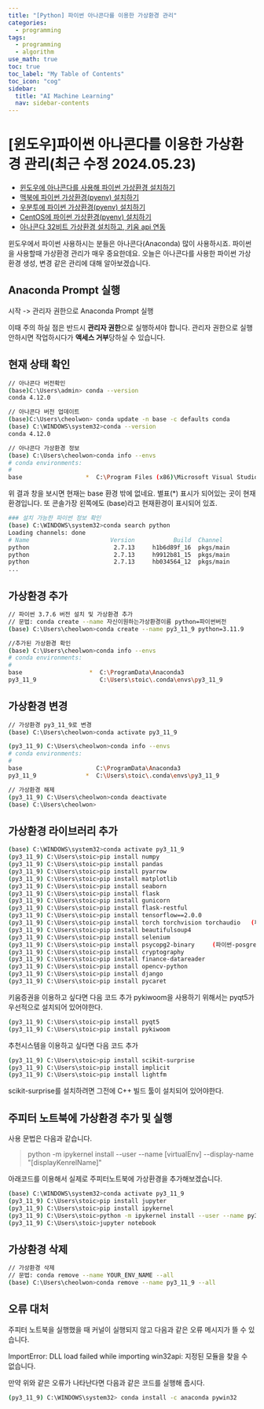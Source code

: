 ```yaml
---
title: "[Python] 파이썬 아나콘다를 이용한 가상환경 관리" 
categories:
  - programming
tags:
  - programming
  - algorithm
use_math: true
toc: true
toc_label: "My Table of Contents"
toc_icon: "cog"
sidebar:
  title: "AI Machine Learning"
  nav: sidebar-contents
---
```


# [윈도우]파이썬 아나콘다를 이용한 가상환경 관리(최근 수정 2024.05.23)

* [윈도우에 아나콘다를 사용해 파이썬 가상환경 설치하기](https://losskatsu.github.io/programming/py-conda/)
* [맥북에 파이썬 가상환경(pyenv) 설치하기](https://losskatsu.github.io/it-infra/pyenv-osx/)
* [우분투에 파이썬 가상환경(pyenv) 설치하기](https://losskatsu.github.io/programming/pyenv/)
* [CentOS에 파이썬 가상환경(pyenv) 설치하기](https://losskatsu.github.io/it-infra/pyenv-centos6/)
* [아나콘다 32비트 가상환경 설치하고, 키움 api 연동](https://losskatsu.github.io/it-infra/conda32/)

윈도우에서 파이썬 사용하시는 분들은 아나콘다(Anaconda) 많이 사용하시죠. 
파이썬을 사용할때 가상환경 관리가 매우 중요한데요. 
오늘은 아나콘다를 사용한 파이썬 가상환경 생성, 변경 같은 관리에 대해 알아보겠습니다. 

## Anaconda Prompt 실행


시작 -> 관리자 권한으로 Anaconda Prompt 실행

이때 주의 하실 점은 반드시 **관리자 권한**으로 실행하셔야 합니다. 
관리자 권한으로 실행 안하시면 작업하시다가 **액세스 거부**당하실 수 있습니다. 


## 현재 상태 확인 

```bash
// 아나콘다 버전확인
(base)C:\Users\admin> conda --version
conda 4.12.0

// 아나콘다 버전 업데이트
(base)C:\Users\cheolwon> conda update -n base -c defaults conda
(base) C:\WINDOWS\system32>conda --version
conda 4.12.0

// 아나콘다 가상환경 정보
(base) C:\Users\cheolwon>conda info --envs
# conda environments:
#
base                  *  C:\Program Files (x86)\Microsoft Visual Studio\Shared\Anaconda3_64
```
위 결과 창을 보시면 현재는 base 환경 밖에 없네요. 별표(\*) 표시가 되어있는 곳이 현재 환경입니다. 
또 콘솔가장 왼쪽에도 (base)라고 현재환경이 표시되어 있죠. 

```bash
### 설치 가능한 파이썬 정보 확인
(base) C:\WINDOWS\system32>conda search python
Loading channels: done
# Name                       Version           Build  Channel
python                        2.7.13     h1b6d89f_16  pkgs/main
python                        2.7.13     h9912b81_15  pkgs/main
python                        2.7.13     hb034564_12  pkgs/main
...
```




## 가상환경 추가

```bash
// 파이썬 3.7.6 버전 설치 및 가상환경 추가
// 문법: conda create --name 자신이원하는가상환경이름 python=파이썬버전
(base) C:\Users\cheolwon>conda create --name py3_11_9 python=3.11.9

//추가된 가상환경 확인
(base) C:\Users\cheolwon>conda info --envs
# conda environments:
#
base                   *  C:\ProgramData\Anaconda3
py3_11_9                  C:\Users\stoic\.conda\envs\py3_11_9

```

## 가상환경 변경

```bash
// 가상환경 py3_11_9로 변경
(base) C:\Users\cheolwon>conda activate py3_11_9

(py3_11_9) C:\Users\cheolwon>conda info --envs
# conda environments:
#
base                     C:\ProgramData\Anaconda3
py3_11_9              *  C:\Users\stoic\.conda\envs\py3_11_9

// 가상환경 해제
(py3_11_9) C:\Users\cheolwon>conda deactivate
(base) C:\Users\cheolwon>
```

## 가상환경 라이브러리 추가

```bash
(base) C:\WINDOWS\system32>conda activate py3_11_9
(py3_11_9) C:\Users\stoic>pip install numpy
(py3_11_9) C:\Users\stoic>pip install pandas
(py3_11_9) C:\Users\stoic>pip install pyarrow
(py3_11_9) C:\Users\stoic>pip install matplotlib
(py3_11_9) C:\Users\stoic>pip install seaborn
(py3_11_9) C:\Users\stoic>pip install flask  
(py3_11_9) C:\Users\stoic>pip install gunicorn  
(py3_11_9) C:\Users\stoic>pip install flask-restful
(py3_11_9) C:\Users\stoic>pip install tensorflow==2.0.0
(py3_11_9) C:\Users\stoic>pip install torch torchvision torchaudio   (파이토치 CPU버전)  
(py3_11_9) C:\Users\stoic>pip install beautifulsoup4
(py3_11_9) C:\Users\stoic>pip install selenium
(py3_11_9) C:\Users\stoic>pip install psycopg2-binary     (파이썬-posgreSQL 연결)  
(py3_11_9) C:\Users\stoic>pip install cryptography
(py3_11_9) C:\Users\stoic>pip install finance-datareader
(py3_11_9) C:\Users\stoic>pip install opencv-python
(py3_11_9) C:\Users\stoic>pip install django
(py3_11_9) C:\Users\stoic>pip install pycaret  
```

키움증권을 이용하고 싶다면 다음 코드 추가
pykiwoom을 사용하기 위해서는 pyqt5가 우선적으로 설치되어 있어야한다. 

```bash
(py3_11_9) C:\Users\stoic>pip install pyqt5
(py3_11_9) C:\Users\stoic>pip install pykiwoom
```

추천시스템을 이용하고 싶다면 다음 코드 추가

```bash
(py3_11_9) C:\Users\stoic>pip install scikit-surprise
(py3_11_9) C:\Users\stoic>pip install implicit    
(py3_11_9) C:\Users\stoic>pip install lightfm  
```

scikit-surprise를 설치하려면 그전에 C++ 빌드 툴이 설치되어 있어야한다.



## 주피터 노트북에 가상환경 추가 및 실행

사용 문법은 다음과 같습니다.
> python -m ipykernel install --user --name [virtualEnv] --display-name "[displayKenrelName]"

아래코드를 이용해서 실제로 주피터노트북에 가상환경을 추가해보겠습니다. 
```bash
(base) C:\WINDOWS\system32>conda activate py3_11_9
(py3_11_9) C:\Users\stoic>pip install jupyter
(py3_11_9) C:\Users\stoic>pip install ipykernel
(py3_11_9) C:\Users\stoic>python -m ipykernel install --user --name py3_11_9 --display-name "python3_11_9"
(py3_11_9) C:\Users\stoic>jupyter notebook
```


## 가상환경 삭제

```bash
// 가상환경 삭제
// 문법: conda remove --name YOUR_ENV_NAME --all
(base) C:\Users\cheolwon>conda remove --name py3_11_9 --all
```


## 오류 대처 

주피터 노트북을 실행했을 때 커널이 실행되지 않고 다음과 같은 오류 메시지가 뜰 수 있습니다.

ImportError: DLL load failed while importing win32api: 지정된 모듈을 찾을 수 없습니다.

만약 위와 같은 오류가 나타난다면 다음과 같은 코드를 실행해 줍시다.

```bash
(py3_11_9) C:\WINDOWS\system32> conda install -c anaconda pywin32
```

